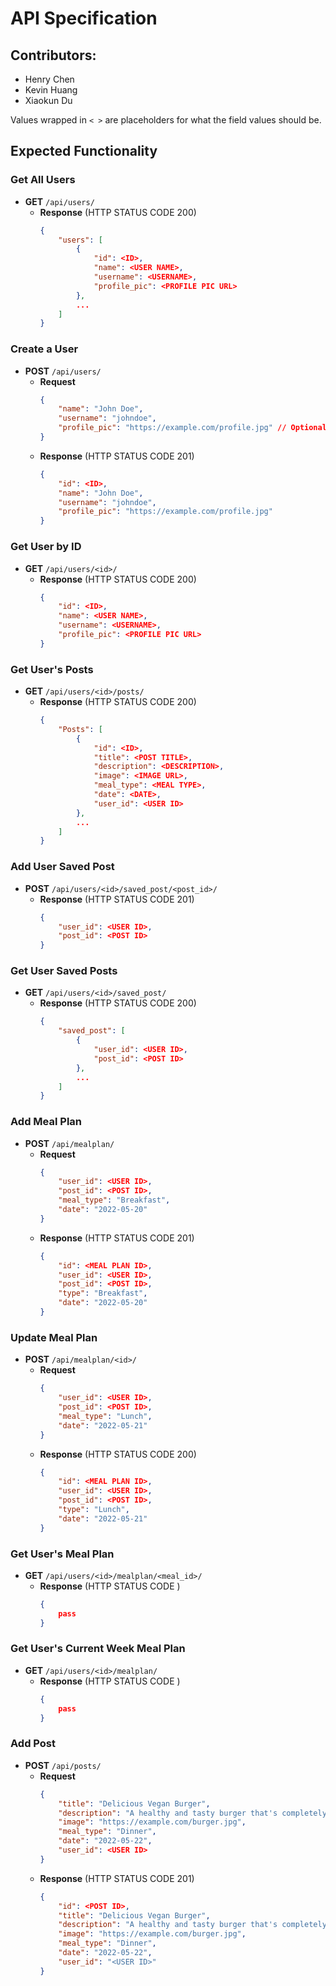 # API Specification

## Contributors:
- Henry Chen
- Kevin Huang
- Xiaokun Du

Values wrapped in `< >` are placeholders for what the field values should be. 

## Expected Functionality

### Get All Users
- **GET** `/api/users/`
  - **Response** (HTTP STATUS CODE 200)
    ```json
    {
        "users": [
            {
                "id": <ID>,
                "name": <USER NAME>,
                "username": <USERNAME>,
                "profile_pic": <PROFILE PIC URL>
            },
            ...
        ]
    }
    ```

### Create a User
- **POST** `/api/users/`
  - **Request**
    ```json
    {
        "name": "John Doe",
        "username": "johndoe",
        "profile_pic": "https://example.com/profile.jpg" // Optional
    }
    ```
  - **Response** (HTTP STATUS CODE 201)
    ```json
    {
        "id": <ID>,
        "name": "John Doe",
        "username": "johndoe",
        "profile_pic": "https://example.com/profile.jpg"
    }
    ```

### Get User by ID
- **GET** `/api/users/<id>/`
  - **Response** (HTTP STATUS CODE 200)
    ```json
    {
        "id": <ID>,
        "name": <USER NAME>,
        "username": <USERNAME>,
        "profile_pic": <PROFILE PIC URL>
    }
    ```

### Get User's Posts
- **GET** `/api/users/<id>/posts/`
  - **Response** (HTTP STATUS CODE 200)
    ```json
    {
        "Posts": [
            {
                "id": <ID>,
                "title": <POST TITLE>,
                "description": <DESCRIPTION>,
                "image": <IMAGE URL>,
                "meal_type": <MEAL TYPE>,
                "date": <DATE>,
                "user_id": <USER ID>
            },
            ...
        ]
    }
    ```

### Add User Saved Post
- **POST** `/api/users/<id>/saved_post/<post_id>/`
  - **Response** (HTTP STATUS CODE 201)
    ```json
    {
        "user_id": <USER ID>,
        "post_id": <POST ID>
    }
    ```

### Get User Saved Posts
- **GET** `/api/users/<id>/saved_post/`
  - **Response** (HTTP STATUS CODE 200)
    ```json
    {
        "saved_post": [
            {
                "user_id": <USER ID>,
                "post_id": <POST ID>
            },
            ...
        ]
    }
    ```

### Add Meal Plan
- **POST** `/api/mealplan/`
  - **Request**
    ```json
    {
        "user_id": <USER ID>,
        "post_id": <POST ID>,
        "meal_type": "Breakfast",
        "date": "2022-05-20"
    }
    ```
  - **Response** (HTTP STATUS CODE 201)
    ```json
    {
        "id": <MEAL PLAN ID>,
        "user_id": <USER ID>,
        "post_id": <POST ID>,
        "type": "Breakfast",
        "date": "2022-05-20"
    }
    ```

### Update Meal Plan
- **POST** `/api/mealplan/<id>/`
  - **Request**
    ```json
    {
        "user_id": <USER ID>,
        "post_id": <POST ID>,
        "meal_type": "Lunch",
        "date": "2022-05-21"
    }
    ```
  - **Response** (HTTP STATUS CODE 200)
    ```json
    {
        "id": <MEAL PLAN ID>,
        "user_id": <USER ID>,
        "post_id": <POST ID>,
        "type": "Lunch",
        "date": "2022-05-21"
    }
    ```
    
### Get User's Meal Plan
- **GET** `/api/users/<id>/mealplan/<meal_id>/`
  - **Response** (HTTP STATUS CODE )
    ```json
    {
        pass
    }
    ```

### Get User's Current Week Meal Plan
- **GET** `/api/users/<id>/mealplan/`
  - **Response** (HTTP STATUS CODE )
    ```json
    {
        pass
    }
    ```


### Add Post
- **POST** `/api/posts/`
  - **Request**
    ```json
    {
        "title": "Delicious Vegan Burger",
        "description": "A healthy and tasty burger that's completely vegan!",
        "image": "https://example.com/burger.jpg",
        "meal_type": "Dinner",
        "date": "2022-05-22",
        "user_id": <USER ID>
    }
    ```
  - **Response** (HTTP STATUS CODE 201)
    ```json
    {
        "id": <POST ID>,
        "title": "Delicious Vegan Burger",
        "description": "A healthy and tasty burger that's completely vegan!",
        "image": "https://example.com/burger.jpg",
        "meal_type": "Dinner",
        "date": "2022-05-22",
        "user_id": "<USER ID>"
    }
    ```
